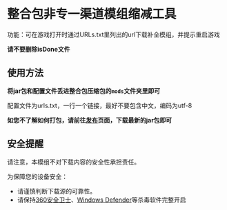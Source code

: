 # 整合包非专一渠道模组缩减工具

功能：可在游戏打开时通过URLs.txt里列出的url下载补全模组，并提示重启游戏

**请不要删除isDone文件**

## 使用方法

**将jar包和配置文件丢进整合包压缩包的`mods`文件夹里即可**

配置文件为urls.txt，一行一个链接，最好不要包含中文，编码为utf-8

**如您不了解如何打包，请前往[发布](https://github.com/TukJiu/ForKrypton-mcModsAutoDownloads/releases)页面，下载最新的jar包即可**

## 安全提醒

请注意，本模组不对下载内容的安全性承担责任。

为保障您的设备安全：
- 请谨慎判断下载源的可靠性。
- 请保持[360安全卫士](https://www.360totalsecurity.com)、[Windows Defender](https://www.microsoft.com/zh-cn/windows/comprehensive-security)等杀毒软件完整开启
